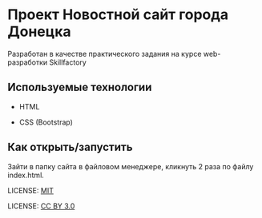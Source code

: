 # Проект Новостной сайт города Донецка

Разработан в качестве практического задания на курсе web-разработки Skillfactory

## Используемые технологии

* HTML

* CSS (Bootstrap)

## Как открыть/запустить

Зайти в папку сайта в файловом менеджере, кликнуть 2 раза по файлу index.html.

LICENSE: [MIT](./license.md)

LICENSE: [CC BY 3.0](https://creativecommons.org/licenses/by/3.0/)
